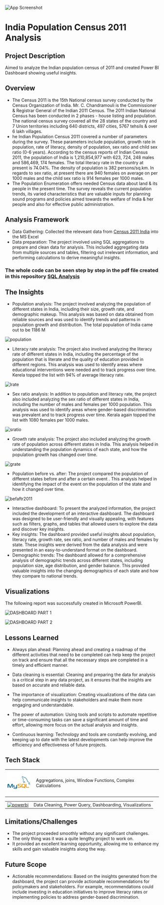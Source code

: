 ![App Screenshot](https://img.jagranjosh.com/imported/images/E/GK/population-census-2021.jpg)

# India Population Census 2011 Analysis
## Project Description

Aimed to analyze the Indian population census of 2011 and created Power BI Dashboard showing useful insights.

## Overview
 
 - The Census 2011 is the 15th National census survey conducted by the Census Organization of India. Mr. C. Chandramouli is the Commissioner & Registrar General of the Indian 2011 Census. The 2011 Indian National Census has been conducted in 2 phases - house listing and population. The national census survey covered all the 28 states of the country and 7 Union territories including 640 districts, 497 cities, 5767 tehsils & over 6 lakh villages.
- he Indian Population Census 2011 covered a number of parameters during the survey. These parameters include population, growth rate in population, rate of literacy, density of population, sex ratio and child sex ratio (0-6 years). According to the census reports of Indian Census 2011, the population of India is 1,210,854,977 with 623, 724, 248 males and 586,469, 174 females. The total literacy rate in the country at present is 74.04%. The density of population is 382 persons/sq.km. In regards to sex ratio, at present there are 940 females on average on per 1000 males and the child sex ratio is 914 females per 1000 males.
- The Population Enumeration offers needed Census data about land & its people in the present time. The survey reveals the current population trends, its varied characteristics that are valuable inputs for planning sound programs and policies aimed towards the welfare of India & her people and also for effective public administration.

## Analysis Framework

- Data Gathering: Collected the releveant data from [Census 2011 India](https://www.census2011.co.in/states.php) into the MS Excel
- Data preparation: The project involved using SQL aggregations to prepare and clean data for analysis. This included aggregating data from multiple sources and tables, filtering out irrelevant information, and performing calculations to derive meaningful insights.
### The whole code can be seen step by step in the pdf file created in this repository [SQL Analysis](https://github.com/Anshika10022001/India-Pop-Census-2011-Analysis/blob/main/Code/INDIA%20CENSUS%20SQL.pdf)

## The Insights
- Population analysis: The project involved analyzing the population of different states in India, including their size, growth rate, and demographic makeup. This analysis was based on data obtained from reliable sources and was used to identify trends and patterns in population growth and distribution. The total population of India came out to be 1186 M

![population](https://user-images.githubusercontent.com/128470731/235855437-97fe4c69-1ecf-4934-b5ee-bf0d19f15073.png)

- Literacy rate analysis: The project also involved analyzing the literacy rate of different states in India, including the percentage of the population that is literate and the quality of education provided in different regions. This analysis was used to identify areas where educational interventions were needed and to track progress over time. Kerela topped the list with 94% of average literacy rate.

![lrate](https://user-images.githubusercontent.com/128470731/235855788-cf99f21e-1aee-44ed-bd38-e6c3d8ddc13a.png)

- Sex ratio analysis: In addition to population and literacy rate, the project also included analyzing the sex ratio of different states in India, including the number of males and females per 1000 population. This analysis was used to identify areas where gender-based discrimination was prevalent and to track progress over time. Kerala again topped the list with 1080 females per 1000 males.

![sratio](https://user-images.githubusercontent.com/128470731/235856209-a5d9bf49-b03b-4114-bca9-f6f51de25898.png)

- Growth rate analysis: The project also included analyzing the growth rate of population across different states in India. This analysis helped in understanding the population dynamics of each state, and how the population growth has changed over time.

![grate](https://user-images.githubusercontent.com/128470731/235856508-12e7af0a-1adb-49bd-a755-f9e4b3ed47dc.png)

- Population before vs. after: The project compared the population of different states before and after a certain event . This analysis helped in identifying the impact of the event on the population of the state and how it changed over time.

![befaftr2011](https://user-images.githubusercontent.com/128470731/235856844-70e9a612-4b13-4f42-bd71-3a12e448b16c.png)

- Interactive dashboard: To present the analyzed information, the project included the development of an interactive dashboard. The dashboard was designed to be user-friendly and visually appealing, with features such as filters, graphs, and tables that allowed users to explore the data and discover key insights.
- Key insights: The dashboard provided useful insights about population, literacy rate, growth rate, sex ratio, and number of males and females by state. These insights were derived from the data analysis and were presented in an easy-to-understand format on the dashboard.
- Demographic trends: The dashboard allowed for a comprehensive analysis of demographic trends across different states, including population size, age distribution, and gender balance. This provided valuable insights into the changing demographics of each state and how they compare to national trends.

## Visualizations

The following report was successfully created in Microsoft PowerBI.

![DASHBOARD PART 1](https://user-images.githubusercontent.com/128470731/235857084-cbccc49d-b375-409c-aa7c-29e7961c26a2.png)

![DASHBOARD PART 2](https://user-images.githubusercontent.com/128470731/235857094-434c527c-7fc4-4a94-944f-0892feb751d7.png)

## Lessons Learned

- Always plan ahead: Planning ahead and creating a roadmap of the different activities that need to be completed can help keep the project on track and ensure that all the necessary steps are completed in a timely and efficient manner.

- Data cleaning is essential: Cleaning and preparing the data for analysis is a critical step in any data project, as it ensures that the insights are based on accurate and reliable data.

- The importance of visualization: Creating visualizations of the data can help communicate insights to stakeholders and make them more engaging and understandable.

- The power of automation: Using tools and scripts to automate repetitive or time-consuming tasks can save a significant amount of time and effort, allowing more focus on the actual analysis and insights.

- Continuous learning: Technology and tools are constantly evolving, and keeping up to date with the latest developments can help improve the efficiency and effectiveness of future projects.

## Tech Stack

<table style="border: none; border-collapse: collapse;">
  <tr>
    <td style="vertical-align: middle;">
      <a href="https://www.mysql.com/" target="_blank" rel="noreferrer">
        <img src="https://raw.githubusercontent.com/devicons/devicon/master/icons/mysql/mysql-original-wordmark.svg" alt="mysql" width="80" height="80"/>
      </a>
    </td>
    <td style="vertical-align: middle; padding-left: 10px;">
      Aggregations, joins, Window Functions, Complex Calculations
    </td>
  </tr>
</table>

<table style="border: none; border-collapse: collapse;">
  <tr>
    <td style="vertical-align: middle;">
      <a href="https://learn.microsoft.com/en-us/power-bi/" target="_blank" rel="noreferrer">
        <img src="https://upload.wikimedia.org/wikipedia/commons/c/cf/New_Power_BI_Logo.svg" alt="powerbi" width="80" height="80"/>
      </a>
    </td>
    <td style="vertical-align: middle; padding-left: 10px;">
      Data Cleaning, Power Query, Dashboarding, Visualizations
    </td>
  </tr>
</table>


## Limitations/Challenges
- The project proceeded smoothly without any significant challenges.
- The only thing was it was a quite lengthy project to work on.
- It provided an excellent learning opportunity, allowing me to enhance my skills and gain valuable insights along the way.

## Future Scope

- Actionable recommendations: Based on the insights generated from the dashboard, the project can provide actionable recommendations for policymakers and stakeholders. For example, recommendations could include investing in education initiatives to improve literacy rates or implementing policies to address gender-based discrimination.

